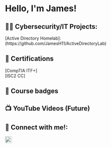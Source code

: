 <h1>Hello, I'm James! </h1>

<h2>👨‍💻 Cybersecurity/IT Projects:</h2>
[Active Directory Homelab]:(https://github.com/JamesH11/ActiveDirectoryLab)

<h2>📄 Certifications </h2>
[CompTIA ITF+] <br>
[ISC2 CC]

<h2> 🥇 Course badges </h2>
  



<h2>📺 YouTube Videos (Future)</h2>


<h2> 🤳 Connect with me!:</h2>


[<img align="left" alt=" | LinkedIn" width="22px" src="https://cdn.jsdelivr.net/npm/simple-icons@v3/icons/linkedin.svg"/>][linkedin]


[linkedin]: https://www.linkedin.com/in/james-helman-9439ab231/

<!--
**JamesH11** is a ✨ _special_ ✨ repository because its `README.md` (this file) appears on your GitHub profile.

Here are some ideas to get you started:

- 🔭 I’m currently working on ...
- 🌱 I’m currently learning ...
- 👯 I’m looking to collaborate on ...
- 🤔 I’m looking for help with ...
- 💬 Ask me about ...
- 📫 How to reach me: ...
- 😄 Pronouns: ...
- ⚡ Fun fact: ...
-->
